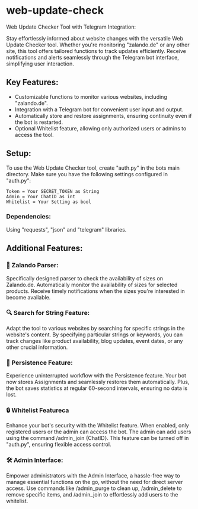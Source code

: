 # web-update-check
Web Update Checker Tool with Telegram Integration:

Stay effortlessly informed about website changes with the versatile Web Update Checker tool.
Whether you're monitoring "zalando.de" or any other site, this tool offers tailored functions to track updates efficiently.
Receive notifications and alerts seamlessly through the Telegram bot interface, simplifying user interaction.

## Key Features:
+ Customizable functions to monitor various websites, including "zalando.de".
+ Integration with a Telegram bot for convenient user input and output.
+ Automatically store and restore assignments, ensuring continuity even if the bot is restarted.
+ Optional Whitelist feature, allowing only authorized users or admins to access the tool.

## Setup:
To use the Web Update Checker tool, create "auth.py" in the bots main directory.
Make sure you have the following settings configured in "auth.py":
```
Token = Your SECRET_TOKEN as String
Admin = Your ChatID as int
Whitelist = Your Setting as bool
```
### Dependencies:
Using "requests", "json" and "telegram" libraries.

## Additional Features: 

### 👢 Zalando Parser:
Specifically designed parser to check the availability of sizes on Zalando.de. Automatically monitor the availability of sizes for selected products.
Receive timely notifications when the sizes you're interested in become available.

### 🔍 Search for String Feature:
Adapt the tool to various websites by searching for specific strings in the website's content. By specifying particular strings or keywords, you can track changes like product availability, blog updates, event dates, or any other crucial information.

### 💾 Persistence Feature:
Experience uninterrupted workflow with the Persistence feature. Your bot now stores Assignments and seamlessly restores them automatically. Plus, the bot saves statistics at regular 60-second intervals, ensuring no data is lost.

### 🔒 Whitelist Featureca
Enhance your bot's security with the Whitelist feature. When enabled, only registered users or the admin can access the bot. The admin can add users using the command /admin_join {ChatID}. This feature can be turned off in "auth.py", ensuring flexible access control.

### 🛠️ Admin Interface:
Empower administrators with the Admin Interface, a hassle-free way to manage essential functions on the go, without the need for direct server access. Use commands like /admin_purge to clean up, /admin_delete to remove specific items, and /admin_join to effortlessly add users to the whitelist.
